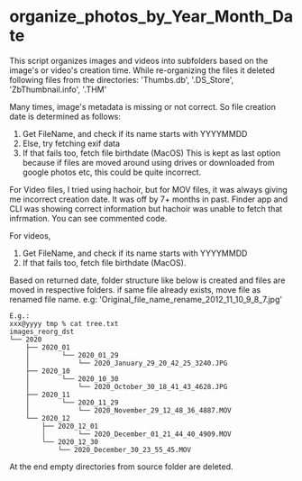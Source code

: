# organize_photos_by_Year_Month_Date
 
This script organizes images and videos into subfolders based on the  image's or video's creation time.
While re-organizing the files it deleted following files from the directories: 'Thumbs.db', '.DS_Store', 'ZbThumbnail.info', '.THM'

Many times, image's metadata is missing or not correct. So file creation date is determined as follows:
1. Get FileName, and check if its name starts with YYYYMMDD
2. Else, try fetching exif data
3. If that fails too, fetch file birthdate (MacOS) This is kept as last option because if files are moved around using drives or downloaded from google photos etc, this could be quite incorrect.

For Video files, I tried using hachoir, but for MOV files, it was always giving me incorrect creation date. It was off by 7+ months in past.
Finder app and CLI was showing correct information but hachoir was unable to fetch that infrmation.
You can see commented code.

For videos, 
1. Get FileName, and check if its name starts with YYYYMMDD
2. If that fails too, fetch file birthdate (MacOS).

Based on returned date, folder structure like below is created and files are moved in respective folders.
if same file already exists, move file as renamed file name. e.g: 'Original_file_name_rename_2012_11_10_9_8_7.jpg'
```
E.g.:
xxx@yyyy tmp % cat tree.txt 
images_reorg_dst
└── 2020
    ├── 2020_01
    │        └── 2020_01_29
    │            └── 2020_January_29_20_42_25_3240.JPG
    ├── 2020_10
    │        └── 2020_10_30
    │            └── 2020_October_30_18_41_43_4628.JPG
    ├── 2020_11
    │        └── 2020_11_29
    │            └── 2020_November_29_12_48_36_4887.MOV
    └── 2020_12
        ├── 2020_12_01
        │        └── 2020_December_01_21_44_40_4909.MOV
        └── 2020_12_30
            └── 2020_December_30_23_55_45.MOV
```
At the end empty directories from source folder are deleted.
